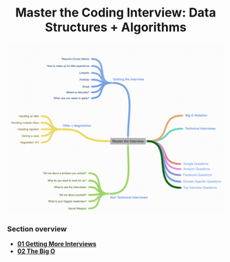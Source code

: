 <h1 align="center">Master the Coding Interview: Data Structures + Algorithms</h1>

![Img_01](https://github.com/tsokac2/-_-_Data_Structures_Algorithms/blob/main/src/01.png)

### Section overview
* **[01 Getting More Interviews](https://github.com/tsokac2/-_-_Data_Structures_Algorithms/blob/main/%2301_Getting_More_Interviews.MD)**
* **[02 The Big O](https://github.com/tsokac2/-_-_Data_Structures_Algorithms/blob/main/%2302_The_Big_O.MD)**

